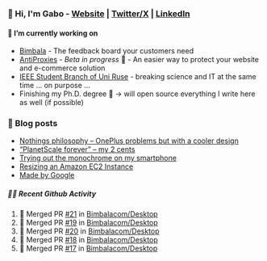 ### 👋 Hi, I'm Gabo - [Website](https://gkanev.com) | [Twitter/X](https://twitter.com/mrgkanev) | [LinkedIn](https://www.linkedin.com/in/mrgkanev)

#### 🔭 I’m currently working on
- [Bimbala](https://bimbala.com/)  - The feedback board your customers need
- [AntiProxies](https://antiproxies.com/) - *Beta in progress* 🚀 -  An easier way to protect your website and e-commerce solution
- [IEEE Student Branch of Uni Ruse](https://github.com/IEEE-Student-Branch-of-Uni-Ruse) - breaking science and IT at the same time ... on purpose ...
- Finishing my Ph.D. degree 🤔 -> will open source everything I write here as well (if possible)

### 📖 Blog posts
<!-- BLOG-POST-LIST:START -->
- [Nothings philosophy – OnePlus problems but with a cooler design](https://gkanev.com/posts/nothings-philosophy-oneplus-problems-but-with-a-cooler-design/)
- [“PlanetScale forever” – my 2 cents](https://gkanev.com/posts/planetscale-forever-my-2-cents/)
- [Trying out the monochrome on my smartphone](https://gkanev.com/posts/trying-out-the-monochrome-on-my-smartphone/)
- [Resizing an Amazon EC2 Instance](https://gkanev.com/posts/resizing-an-amazon-ec2-instance/)
- [Made by Google](https://gkanev.com/posts/made-by-google/)
<!-- BLOG-POST-LIST:END -->

##### 🧑‍💻 Recent Github Activity

<!--START_SECTION:activity-->
1. 🎉 Merged PR [#21](https://github.com/Bimbalacom/Desktop/pull/21) in [Bimbalacom/Desktop](https://github.com/Bimbalacom/Desktop)
2. 🎉 Merged PR [#19](https://github.com/Bimbalacom/Desktop/pull/19) in [Bimbalacom/Desktop](https://github.com/Bimbalacom/Desktop)
3. 🎉 Merged PR [#20](https://github.com/Bimbalacom/Desktop/pull/20) in [Bimbalacom/Desktop](https://github.com/Bimbalacom/Desktop)
4. 🎉 Merged PR [#18](https://github.com/Bimbalacom/Desktop/pull/18) in [Bimbalacom/Desktop](https://github.com/Bimbalacom/Desktop)
5. 🎉 Merged PR [#17](https://github.com/Bimbalacom/Desktop/pull/17) in [Bimbalacom/Desktop](https://github.com/Bimbalacom/Desktop)
<!--END_SECTION:activity-->
